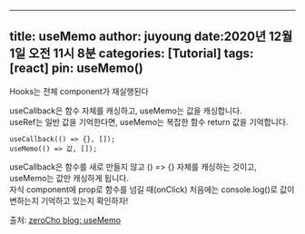 ----
title: useMemo
author: juyoung
date:2020년 12월 1일 오전 11시 8분
categories: [Tutorial]
tags: [react]
pin: useMemo()
---

Hooks는 전체 component가 재실행된다

 useCallback은 함수 자체를 캐싱하고, useMemo는 값을 캐싱합니다.  
 useRef는 일반 값을 기억한다면, useMemo는 복잡한 함수 return 값을 기억합니다.  
 
 ```
useCallback(() => {}, []);
useMemo(() => 값, []);

```
 useCallback은 함수를 새로 만들지 않고 () => {} 자체를 캐싱하는 것이고, useMemo는 값만 캐싱하게 됩니다.  
 자식 component에 prop로 함수를 넘길 때(onClick) 
 처음에는 console.log()로 값이 변하는지 기억하고 있는지 확인하자!  
 
출처: [zeroCho blog: useMemo](https://www.zerocho.com/category/React/post/5f98e5841d7a110004463b87)